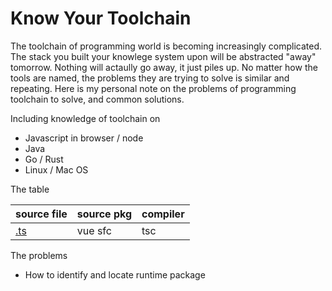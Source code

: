 # Know Your Toolchain

The toolchain of programming world is becoming increasingly complicated.
The stack you built your knowlege system upon will be abstracted "away" tomorrow.
Nothing will actaully go away, it just piles up.
No matter how the tools are named, the problems they are trying to solve is similar and repeating. Here is my personal note on the problems of programming toolchain to solve, and common solutions.

Including knowledge of toolchain on

* Javascript in browser / node
* Java
* Go / Rust
* Linux / Mac OS

The table

| source file | source pkg | compiler |
| --- | --- | --- |
| [.ts](/dot-ts.md) | vue sfc | tsc |

The problems

* How to identify and locate runtime package
